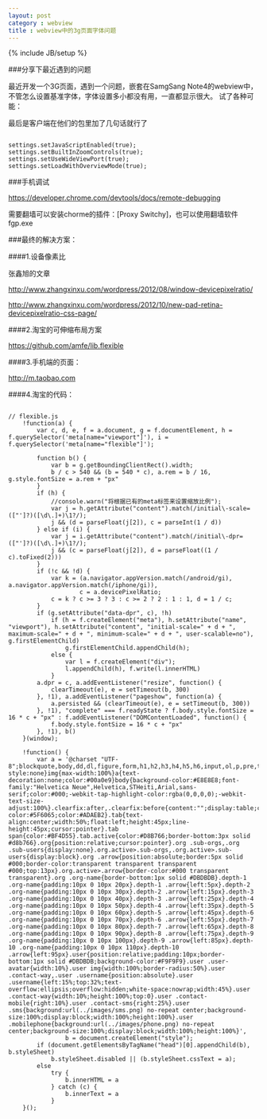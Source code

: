```yaml
---
layout: post
category : webview
title : webview中的3g页面字体问题
---
```

{% include JB/setup %}

###分享下最近遇到的问题

最近开发一个3G页面，遇到一个问题，嵌套在SamgSang Note4的webview中，不管怎么设置基准字体，字体设置多小都没有用，一直都显示很大。
试了各种可能：

最后是客户端在他们的包里加了几句话就行了

<pre><code>
settings.setJavaScriptEnabled(true);
settings.setBuiltInZoomControls(true);
settings.setUseWideViewPort(true);
settings.setLoadWithOverviewMode(true);
</code></pre>

###手机调试

<https://developer.chrome.com/devtools/docs/remote-debugging>

需要翻墙可以安装chorme的插件：[Proxy Switchy]，也可以使用翻墙软件fgp.exe

###最终的解决方案：

####1.设备像素比

张鑫旭的文章

<http://www.zhangxinxu.com/wordpress/2012/08/window-devicepixelratio/>

<http://www.zhangxinxu.com/wordpress/2012/10/new-pad-retina-devicepixelratio-css-page/>

####2.淘宝的可伸缩布局方案

<https://github.com/amfe/lib.flexible>

####3.手机端的页面：

<http://m.taobao.com>

####4.淘宝的代码：

<pre><code>
// flexible.js
    !function(a) {
        var c, d, e, f = a.document, g = f.documentElement, h = f.querySelector('meta[name="viewport"]'), i = f.querySelector('meta[name="flexible"]');

        function b() {
            var b = g.getBoundingClientRect().width;
            b / c > 540 && (b = 540 * c), a.rem = b / 16, g.style.fontSize = a.rem + "px"
        }
        if (h) {
            //console.warn("将根据已有的meta标签来设置缩放比例");
            var j = h.getAttribute("content").match(/initial\-scale=(["']?)([\d\.]+)\1?/);
            j && (d = parseFloat(j[2]), c = parseInt(1 / d))
        } else if (i) {
            var j = i.getAttribute("content").match(/initial\-dpr=(["']?)([\d\.]+)\1?/);
            j && (c = parseFloat(j[2]), d = parseFloat((1 / c).toFixed(2)))
        }
        if (!c && !d) {
            var k = (a.navigator.appVersion.match(/android/gi), a.navigator.appVersion.match(/iphone/gi)),
                    c = a.devicePixelRatio;
            c = k ? c >= 3 ? 3 : c >= 2 ? 2 : 1 : 1, d = 1 / c;
        }
        if (g.setAttribute("data-dpr", c), !h)
            if (h = f.createElement("meta"), h.setAttribute("name", "viewport"), h.setAttribute("content", "initial-scale=" + d + ", maximum-scale=" + d + ", minimum-scale=" + d + ", user-scalable=no"), g.firstElementChild)
                g.firstElementChild.appendChild(h);
            else {
                var l = f.createElement("div");
                l.appendChild(h), f.write(l.innerHTML)
            }
        a.dpr = c, a.addEventListener("resize", function() {
            clearTimeout(e), e = setTimeout(b, 300)
        }, !1), a.addEventListener("pageshow", function(a) {
            a.persisted && (clearTimeout(e), e = setTimeout(b, 300))
        }, !1), "complete" === f.readyState ? f.body.style.fontSize = 16 * c + "px" : f.addEventListener("DOMContentLoaded", function() {
            f.body.style.fontSize = 16 * c + "px"
        }, !1), b()
    }(window);

    !function() {
        var a = '@charset "UTF-8";blockquote,body,dd,dl,figure,form,h1,h2,h3,h4,h5,h6,input,ol,p,pre,textarea,ul{margin:0}button,input,ol,td,textarea,th,ul{padding:0}ol,ul{list-style:none}img{max-width:100%}a{text-decoration:none;color:#00a0e9}body{background-color:#E8E8E8;font-family:"Helvetica Neue",Helvetica,STHeiti,Arial,sans-serif;color:#000;-webkit-tap-highlight-color:rgba(0,0,0,0);-webkit-text-size-adjust:100%}.clearfix:after,.clearfix:before{content:"";display:table;clear:both}.hide{display:none}.fr{float:right}.tabs{background-color:#5F6065;color:#ADAEB2}.tab{text-align:center;width:50%;float:left;height:45px;line-height:45px;cursor:pointer}.tab span{color:#BF4D55}.tab.active{color:#D8B766;border-bottom:3px solid #d8b766}.org{position:relative;cursor:pointer}.org .sub-orgs,.org .sub-users{display:none}.org.active>.sub-orgs,.org.active>.sub-users{display:block}.org .arrow{position:absolute;border:5px solid #000;border-color:transparent transparent transparent #000;top:13px}.org.active>.arrow{border-color:#000 transparent transparent}.org .org-name{border-bottom:1px solid #DBDBDB}.depth-1 .org-name{padding:10px 0 10px 20px}.depth-1 .arrow{left:5px}.depth-2 .org-name{padding:10px 0 10px 30px}.depth-2 .arrow{left:15px}.depth-3 .org-name{padding:10px 0 10px 40px}.depth-3 .arrow{left:25px}.depth-4 .org-name{padding:10px 0 10px 50px}.depth-4 .arrow{left:35px}.depth-5 .org-name{padding:10px 0 10px 60px}.depth-5 .arrow{left:45px}.depth-6 .org-name{padding:10px 0 10px 70px}.depth-6 .arrow{left:55px}.depth-7 .org-name{padding:10px 0 10px 80px}.depth-7 .arrow{left:65px}.depth-8 .org-name{padding:10px 0 10px 90px}.depth-8 .arrow{left:75px}.depth-9 .org-name{padding:10px 0 10px 100px}.depth-9 .arrow{left:85px}.depth-10 .org-name{padding:10px 0 10px 110px}.depth-10 .arrow{left:95px}.user{position:relative;padding:10px;border-bottom:1px solid #DBDBDB;background-color:#F9F9F9}.user .user-avatar{width:10%}.user img{width:100%;border-radius:50%}.user .contact-way,.user .username{position:absolute}.user .username{left:15%;top:32%;text-overflow:ellipsis;overflow:hidden;white-space:nowrap;width:45%}.user .contact-way{width:10%;height:100%;top:0}.user .contact-mobile{right:10%}.user .contact-sms{right:25%}.user .sms{background:url(../images/sms.png) no-repeat center;background-size:100%;display:block;width:100%;height:100%}.user .mobilephone{background:url(../images/phone.png) no-repeat center;background-size:100%;display:block;width:100%;height:100%}',
                b = document.createElement("style");
        if (document.getElementsByTagName("head")[0].appendChild(b), b.styleSheet)
            b.styleSheet.disabled || (b.styleSheet.cssText = a);
        else
            try {
                b.innerHTML = a
            } catch (c) {
                b.innerText = a
            }
    }();</code></pre>









 








	
	
	

	
      
  
  




